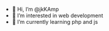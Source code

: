 - 👋 Hi, I’m @jkKAmp
- 👀 I’m interested in web development
- 🌱 I’m currently learning php and js
<!--- - 📫 How to reach me jens.kamphake@gmail.com --->

<!---
jkKAmp/jkKAmp is a ✨ special ✨ repository because its `README.md` (this file) appears on your GitHub profile.
You can click the Preview link to take a look at your changes.
--->
